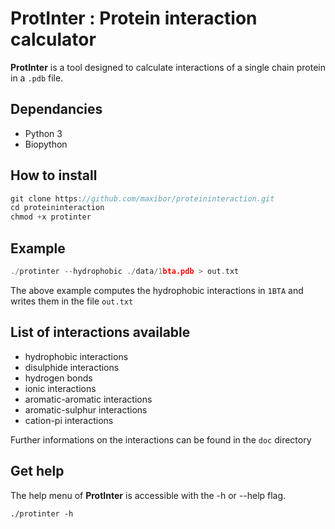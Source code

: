 # ProtInter : Protein interaction calculator

**ProtInter** is a tool designed to calculate interactions of a single chain protein in a `.pdb` file.

## Dependancies
- Python 3
- Biopython

## How to install

```c
git clone https://github.com/maxibor/proteininteraction.git
cd proteininteraction
chmod +x protinter
```

## Example

```c
./protinter --hydrophobic ./data/1bta.pdb > out.txt
```
The above example computes the hydrophobic interactions in `1BTA` and writes them in the file `out.txt`

## List of interactions available

- hydrophobic interactions
- disulphide interactions
- hydrogen bonds
- ionic interactions
- aromatic-aromatic interactions
- aromatic-sulphur interactions
- cation-pi interactions

Further informations on the interactions can be found in the `doc` directory

## Get help

The help menu of **ProtInter** is accessible with the -h or --help flag.

`./protinter -h`
